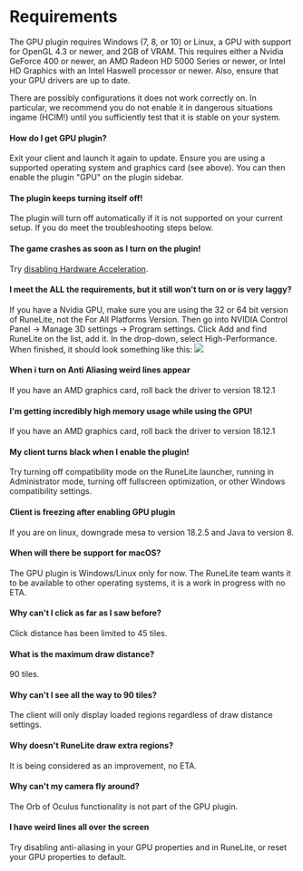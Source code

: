 # Requirements
The GPU plugin requires Windows (7, 8, or 10) or Linux, a GPU with support for OpenGL 4.3 or newer, and 2GB of VRAM. This requires either a Nvidia GeForce 400 or newer, an AMD Radeon HD 5000 Series or newer, or Intel HD Graphics with an Intel Haswell processor or newer. Also, ensure that your GPU drivers are up to date.

There are possibly configurations it does not work correctly on. In particular, we recommend you do not enable it in dangerous situations ingame (HCIM!) until you sufficiently test that it is stable on your system.

#### How do I get GPU plugin?
Exit your client and launch it again to update. Ensure you are using a supported operating system and graphics card (see above). You can then enable the plugin "GPU" on the plugin sidebar.

#### The plugin keeps turning itself off!
The plugin will turn off automatically if it is not supported on your current setup. If you do meet the troubleshooting steps below.

#### The game crashes as soon as I turn on the plugin!
Try [disabling Hardware Acceleration](https://github.com/runelite/runelite/wiki/Disable-Hardware-Acceleration).

#### I meet the **ALL** the requirements, but it still won't turn on or is very laggy?
If you have a Nvidia GPU, make sure you are using the 32 or 64 bit version of RuneLite, not the For All Platforms Version. Then go into NVIDIA Control Panel -> Manage 3D settings -> Program settings. Click Add and find RuneLite on the list, add it. In the drop-down, select High-Performance. When finished, it should look something like this:
![](https://i.imgur.com/CwEcodJ.png)

#### When i turn on Anti Aliasing weird lines appear
If you have an AMD graphics card, roll back the driver to version 18.12.1

#### I'm getting incredibly high memory usage while using the GPU!
If you have an AMD graphics card, roll back the driver to version 18.12.1

#### My client turns black when I enable the plugin!
Try turning off compatibility mode on the RuneLite launcher, running in Administrator mode, turning off fullscreen optimization, or other Windows compatibility settings.

#### Client is freezing after enabling GPU plugin
If you are on linux, downgrade mesa to version 18.2.5 and Java to version 8.

#### When will there be support for macOS?
The GPU plugin is Windows/Linux only for now. The RuneLite team wants it to be available to other operating systems, it is a work in progress with no ETA.

#### Why can't I click as far as I saw before?
Click distance has been limited to 45 tiles.

#### What is the maximum draw distance?
90 tiles.

#### Why can't I see all the way to 90 tiles?
The client will only display loaded regions regardless of draw distance settings.

#### Why doesn't RuneLite draw extra regions?
It is being considered as an improvement, no ETA.

#### Why can't my camera fly around?
The Orb of Oculus functionality is not part of the GPU plugin.

#### I have weird lines all over the screen
Try disabling anti-aliasing in your GPU properties and in RuneLite, or reset your GPU properties to default.